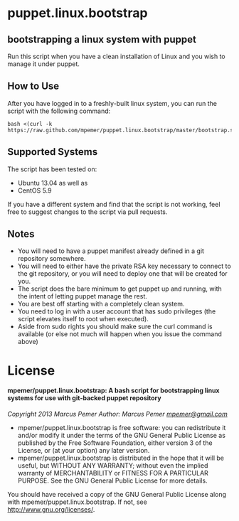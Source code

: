 # puppet.linux.bootstrap

## bootstrapping a linux system with puppet
Run this script when you have a clean installation of Linux and you wish to manage it under puppet.

## How to Use
After you have logged in to a freshly-built linux system, you can run the script with the following command:

    bash <(curl -k https://raw.github.com/mpemer/puppet.linux.bootstrap/master/bootstrap.sh)

## Supported Systems
The script has been tested on:

* Ubuntu 13.04 as well as 
* CentOS 5.9

If you have a different system and find that the script is not working, feel free to suggest changes to the script via pull requests.

## Notes    
* You will need to have a puppet manifest already defined in a git repository somewhere.
* You will need to either have the private RSA key necessary to connect to the git repository, or you will need to deploy one that will be created for you.
* The script does the bare minimum to get puppet up and running, with the intent of letting puppet manage the rest.
* You are best off starting with a completely clean system.
* You need to log in with a user account that has sudo privileges (the script elevates itself to root when executed).
* Aside from sudo rights you should make sure the curl command is available (or else not much will happen when you issue the command above)

# License
#### mpemer/puppet.linux.bootstrap: A bash script for bootstrapping linux systems for use with git-backed puppet repository
    
*Copyright 2013 Marcus Pemer
Author: Marcus Pemer <mpemer@gmail.com>*
    
* mpemer/puppet.linux.bootstrap is free software: you can redistribute it and/or modify
it under the terms of the GNU General Public License as published by
the Free Software Foundation, either version 3 of the License, or
(at your option) any later version.
* mpemer/puppet.linux.bootstrap is distributed in the hope that it will be useful,
but WITHOUT ANY WARRANTY; without even the implied warranty of
MERCHANTABILITY or FITNESS FOR A PARTICULAR PURPOSE.  See the
GNU General Public License for more details.
    
You should have received a copy of the GNU General Public License
along with mpemer/puppet.linux.bootstrap.  If not, see <http://www.gnu.org/licenses/>.